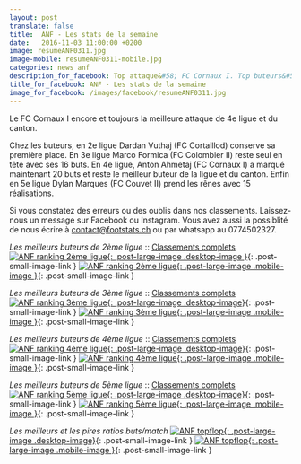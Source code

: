 ```yaml
---
layout: post
translate: false
title:  ANF - Les stats de la semaine
date:   2016-11-03 11:00:00 +0200
image: resumeANF0311.jpg
image-mobile: resumeANF0311-mobile.jpg
categories: news anf
description_for_facebook: Top attaque&#58; FC Cornaux I. Top buteurs&#58; Dardan Vuthaj, Marco Formica, Anton Ahmetaj et Lucien Pfammatter
title_for_facebook: ANF - Les stats de la semaine
image_for_facebook: /images/facebook/resumeANF0311.jpg
---
```

Le FC Cornaux I encore et toujours la meilleure attaque de 4e ligue et du canton.

Chez les buteurs, en 2e ligue Dardan Vuthaj (FC Cortaillod) conserve sa première place. En 3e ligue Marco Formica (FC Colombier II) reste seul en tête avec ses 16 buts. En 4e ligue, Anton Ahmetaj (FC Cornaux I) a marqué maintenant 20 buts et reste le meilleur buteur de la ligue et du canton. Enfin en 5e ligue Dylan Marques (FC Couvet II) prend les rênes avec 15 réalisations.

Si vous constatez des erreurs ou des oublis dans nos classements. Laissez-nous un message sur Facebook ou Instagram. Vous avez aussi la possiblité de nous écrire à contact@footstats.ch ou par whatsapp au 0774502327.

_Les meilleurs buteurs de 2ème ligue_ :: [Classements complets]({{site.url}}/anf/2eme-ligue)
[![ANF ranking 2ème ligue]({{site.url}}/images/posts/rankings/resumeANF20311.jpg){: .post-large-image .desktop-image }]({{site.url}}/images/posts/rankings/resumeANF20311.jpg){: .post-small-image-link }
[![ANF ranking 2ème ligue]({{site.url}}/images/posts/rankings/resumeANF20311-mobile.jpg){: .post-large-image .mobile-image }]({{site.url}}/images/posts/rankings/resumeANF20311-mobile.jpg){: .post-small-image-link }

_Les meilleurs buteurs de 3ème ligue_ :: [Classements complets]({{site.url}}/anf/3eme-ligue)
[![ANF ranking 3ème ligue]({{site.url}}/images/posts/rankings/resumeANF30311.jpg){: .post-large-image .desktop-image}]({{site.url}}/images/posts/rankings/resumeANF30311.jpg){: .post-small-image-link }
[![ANF ranking 3ème ligue]({{site.url}}/images/posts/rankings/resumeANF30311-mobile.jpg){: .post-large-image .mobile-image }]({{site.url}}/images/posts/rankings/resumeANF30311-mobile.jpg){: .post-small-image-link }

_Les meilleurs buteurs de 4ème ligue_ :: [Classements complets]({{site.url}}/anf/4eme-ligue)
[![ANF ranking 4ème ligue]({{site.url}}/images/posts/rankings/resumeANF40311.jpg){: .post-large-image .desktop-image}]({{site.url}}/images/posts/rankings/resumeANF40311.jpg){: .post-small-image-link }
[![ANF ranking 4ème ligue]({{site.url}}/images/posts/rankings/resumeANF40311-mobile.jpg){: .post-large-image .mobile-image }]({{site.url}}/images/posts/rankings/resumeANF40311-mobile.jpg){: .post-small-image-link }

_Les meilleurs buteurs de 5ème ligue_ :: [Classements complets]({{site.url}}/anf/5eme-ligue)
[![ANF ranking 5ème ligue]({{site.url}}/images/posts/rankings/resumeANF50311.jpg){: .post-large-image .desktop-image}]({{site.url}}/images/posts/rankings/resumeANF50311.jpg){: .post-small-image-link }
[![ANF ranking 5ème ligue]({{site.url}}/images/posts/rankings/resumeANF50311-mobile.jpg){: .post-large-image .mobile-image }]({{site.url}}/images/posts/rankings/resumeANF50311-mobile.jpg){: .post-small-image-link }

_Les meilleurs et les pires ratios buts/match_
[![ANF topflop]({{site.url}}/images/posts/topflop/ANF0311.jpg){: .post-large-image .desktop-image}]({{site.url}}/images/posts/topflop/ANF0311.jpg){: .post-small-image-link }
[![ANF topflop]({{site.url}}/images/posts/topflop/ANF0311.jpg){: .post-large-image .mobile-image }]({{site.url}}/images/posts/topflop/ANF0311.jpg){: .post-small-image-link }